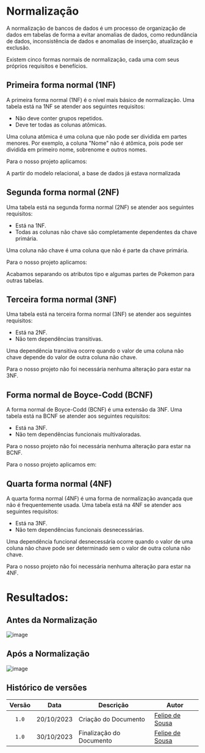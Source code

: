 # Normalização 

A normalização de bancos de dados é um processo de organização de dados em tabelas de forma a evitar anomalias de dados, como redundância de dados, inconsistência de dados e anomalias de inserção, atualização e exclusão.

Existem cinco formas normais de normalização, cada uma com seus próprios requisitos e benefícios.

## **Primeira forma normal (1NF)**

A primeira forma normal (1NF) é o nível mais básico de normalização. Uma tabela está na 1NF se atender aos seguintes requisitos:

* Não deve conter grupos repetidos.
* Deve ter todas as colunas atômicas.

Uma coluna atômica é uma coluna que não pode ser dividida em partes menores. Por exemplo, a coluna "Nome" não é atômica, pois pode ser dividida em primeiro nome, sobrenome e outros nomes.

Para o nosso projeto aplicamos:

A partir do modelo relacional, a base de dados já estava normalizada

## **Segunda forma normal (2NF)**

Uma tabela está na segunda forma normal (2NF) se atender aos seguintes requisitos:

* Está na 1NF.
* Todas as colunas não chave são completamente dependentes da chave primária.

Uma coluna não chave é uma coluna que não é parte da chave primária.

Para o nosso projeto aplicamos:

Acabamos separando os atributos tipo e algumas partes de Pokemon para outras tabelas.

## **Terceira forma normal (3NF)**

Uma tabela está na terceira forma normal (3NF) se atender aos seguintes requisitos:

* Está na 2NF.
* Não tem dependências transitivas.

Uma dependência transitiva ocorre quando o valor de uma coluna não chave depende do valor de outra coluna não chave.

Para o nosso projeto não foi necessária nenhuma alteração para estar na 3NF. 

## **Forma normal de Boyce-Codd (BCNF)**

A forma normal de Boyce-Codd (BCNF) é uma extensão da 3NF. Uma tabela está na BCNF se atender aos seguintes requisitos:

* Está na 3NF.
* Não tem dependências funcionais multivaloradas.

Para o nosso projeto não foi necessária nenhuma alteração para estar na BCNF. 

Para o nosso projeto aplicamos em:

## **Quarta forma normal (4NF)**

A quarta forma normal (4NF) é uma forma de normalização avançada que não é frequentemente usada. Uma tabela está na 4NF se atender aos seguintes requisitos:

* Está na 3NF.
* Não tem dependências funcionais desnecessárias.

Uma dependência funcional desnecessária ocorre quando o valor de uma coluna não chave pode ser determinado sem o valor de outra coluna não chave.

Para o nosso projeto não foi necessária nenhuma alteração para estar na 4NF. 


# Resultados:

## Antes da Normalização

![image](https://github.com/SBD1/2023.2-Pokemon/assets/95441810/273972d4-ac40-4dd4-8fe2-02c91a839c95)

## Após a Normalização

![image](https://github.com/SBD1/2023.2-Pokemon/assets/95441810/ba9b3ac9-4be1-4d03-982f-91167e4335c3)


## Histórico de versões

| Versão |    Data    | Descrição                             | Autor                                          |
| :----: | :--------: | ------------------------------------- | ---------------------------------------------- |
| `1.0`  | 20/10/2023 | Criação do Documento                  | [Felipe de Sousa](https://github.com/fsousac)  |
| `1.0`  | 30/10/2023 | Finalização do Documento                  | [Felipe de Sousa](https://github.com/fsousac)  |

